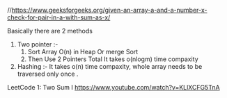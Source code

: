 //https://www.geeksforgeeks.org/given-an-array-a-and-a-number-x-check-for-pair-in-a-with-sum-as-x/

Basically there are 2 methods  
1. Two pointer :- 
    1. Sort Array O(n) in Heap Or merge Sort 
    2. Then Use 2 Pointers 
    Total It takes o(nlogm) time compaxity
2. Hashing :-
    It takes o(n) time compaxity, whole array needs  to be traversed only once . 
    
LeetCode 1: Two Sum I 
https://www.youtube.com/watch?v=KLlXCFG5TnA



